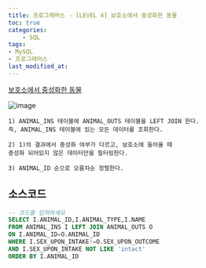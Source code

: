 ```yaml
---
title: 프로그래머스 - [LEVEL 4] 보호소에서 중성화한 동물
toc: true
categories:	
    - SQL
tags:
- MySQL
- 프로그래머스
last_modified_at: 
---
```


[보호소에서 중성화한 동물 ](https://programmers.co.kr/learn/courses/30/lessons/59045) 

![image](https://user-images.githubusercontent.com/49560745/107869405-f229a300-6ed0-11eb-90a2-3146498f0cd9.png)

```
1) ANIMAL_INS 테이블에 ANIMAL_OUTS 테이블을 LEFT JOIN 한다.
즉, ANIMAL_INS 테이블에 있는 모든 데이터를 조회한다.

2) 1)의 결과에서 중성화 여부가 다르고, 보호소에 들어올 때
중성화 되어있지 않은 데이터만을 필터링한다.

3) ANIMAL_ID 순으로 오름차순 정렬한다.
```

## 소스코드

```sql
-- 코드를 입력하세요
SELECT I.ANIMAL_ID,I.ANIMAL_TYPE,I.NAME
FROM ANIMAL_INS I LEFT JOIN ANIMAL_OUTS O
ON I.ANIMAL_ID=O.ANIMAL_ID
WHERE I.SEX_UPON_INTAKE!=O.SEX_UPON_OUTCOME
AND I.SEX_UPON_INTAKE NOT LIKE 'intact'
ORDER BY I.ANIMAL_ID
```

